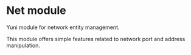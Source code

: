 
Net module
==========

Yuni module for network entity management.

This module offers simple features related to network port and address
manipulation.